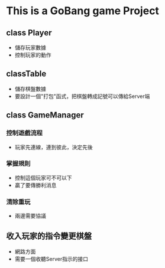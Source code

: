 # This is a GoBang game Project
## class Player
- 儲存玩家數據
- 控制玩家的動作
## classTable
- 儲存棋盤數據
- 要設計一個"打包"函式，把棋盤轉成記號可以傳給Server端
## class GameManager
### 控制遊戲流程
- 玩家先連線，連到彼此，決定先後
### 掌握規則
- 控制這個玩家可不可以下
- 贏了要傳勝利消息
### 清除重玩
- 兩邊需要協議 
## 收入玩家的指令變更棋盤
- 網路方面
- 需要一個收聽Server指示的接口
